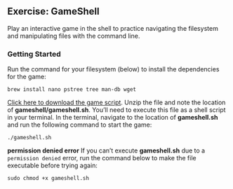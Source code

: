 ## Exercise: GameShell
Play an interactive game in the shell to practice navigating the filesystem and manipulating files with the command line.

### Getting Started
Run the command for your filesystem (below) to install the dependencies for the game:

    brew install nano pstree tree man-db wget

[Click here to download the game script](https://fellowship.hackbrightacademy.com/materials/shiptm1-devops/_downloads/57324269ba2b1211dd8aa45f5489c35d/devops-gameshell-1.zip). Unzip the file and note the location of **gameshell/gameshell.sh**. You’ll need to execute this file as a shell script in your terminal. In the terminal, navigate to the location of **gameshell.sh** and run the following command to start the game:

    ./gameshell.sh

**permission denied error**
If you can’t execute **gameshell.sh** due to a `permission denied` error, run the command below to make the file executable before trying again:

    sudo chmod +x gameshell.sh
